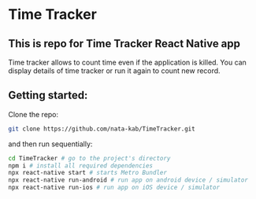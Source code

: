 # Time Tracker

## This is repo for Time Tracker React Native app

Time tracker allows to count time even if the application is killed.
You can display details of time tracker or run it again to count new record.

## Getting started:

Clone the repo:

```bash
git clone https://github.com/nata-kab/TimeTracker.git
```

and then run sequentially:

```bash
cd TimeTracker # go to the project's directory
npm i # install all required dependencies
npx react-native start # starts Metro Bundler
npx react-native run-android # run app on android device / simulator
npx react-native run-ios # run app on iOS device / simulator
```
